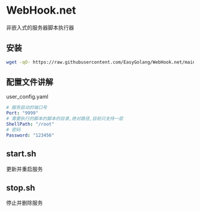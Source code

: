 # WebHook.net

非嵌入式的服务器脚本执行器

## 安装

```bash
wget -qO- https://raw.githubusercontent.com/EasyGolang/WebHook.net/main/_shell/install_webhook.sh | bash
```

## 配置文件讲解

user_config.yaml

```yaml
# 服务启动的端口号
Port: "9999"
# 需要执行的脚本的脚本的目录,绝对路径,目前只支持一层
ShellPath: "/root"
# 密码
Password: "123456"
```

## start.sh

更新并重启服务

## stop.sh

停止并删除服务
